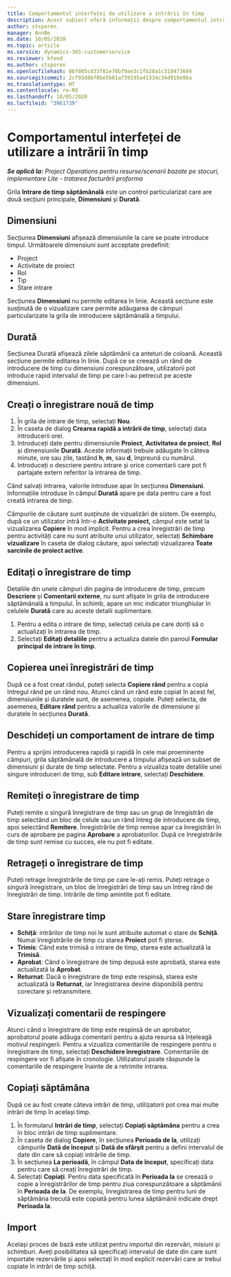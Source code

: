 ```yaml
---
title: Comportamentul interfeței de utilizare a intrării în timp
description: Acest subiect oferă informații despre comportamentul intrării de timp a interfeței de utilizator.
author: stsporen
manager: AnnBe
ms.date: 10/05/2020
ms.topic: article
ms.service: dynamics-365-customerservice
ms.reviewer: kfend
ms.author: stsporen
ms.openlocfilehash: 86f805cd33f81e70bf9ae3c1fb20a1c310473604
ms.sourcegitcommit: 2cf93d8bf0be5b61a739195a41334c34d910e9ba
ms.translationtype: HT
ms.contentlocale: ro-RO
ms.lasthandoff: 10/05/2020
ms.locfileid: "3961739"
---
```

# <a name="time-entry-ui-behavior"></a>Comportamentul interfeței de utilizare a intrării în timp

_**Se aplică la:** Project Operations pentru resurse/scenarii bazate pe stocuri, implementare Lite - tratarea facturării proforma_


Grila **Intrare de timp săptămânală** este un control particularizat care are două secțiuni principale, **Dimensiuni** și **Durată**.

## <a name="dimensions"></a>Dimensiuni
Secțiunea **Dimensiuni** afișează dimensiunile la care se poate introduce timpul. Următoarele dimensiuni sunt acceptate predefinit:

  - Project
  - Activitate de proiect
  - Rol
  - Tip
  - Stare intrare

Secțiunea **Dimensiuni** nu permite editarea în linie. Această secțiune este susținută de o vizualizare care permite adăugarea de câmpuri particularizate la grila de introducere săptămânală a timpului.

## <a name="duration"></a>Durată
Secțiunea Durată afișează zilele săptămânii ca anteturi de coloană. Această secțiune permite editarea în linie. După ce se creează un rând de introducere de timp cu dimensiuni corespunzătoare, utilizatorii pot introduce rapid intervalul de timp pe care l-au petrecut pe aceste dimensiuni.

## <a name="create-a-new-time-entry"></a>Creați o înregistrare nouă de timp

1. În grila de intrare de timp, selectați **Nou**. 
2. În caseta de dialog **Crearea rapidă a intrării de timp**, selectați data introducerii orei.
3. Introduceți date pentru dimensiunile **Proiect**, **Activitatea de proiect**, **Rol** și dimensiunile **Durată**. Aceste informații trebuie adăugate în câteva minute, ore sau zile, tastând **h**, **m**, sau **d**, împreună cu numărul. 
4. Introduceți o descriere pentru intrare și orice comentarii care pot fi partajate extern referitor la intrarea de timp. 

Când salvați intrarea, valorile introduse apar în secțiunea **Dimensiuni**. Informațiile introduse în câmpul **Durată** apare pe data pentru care a fost creată intrarea de timp.

Câmpurile de căutare sunt susținute de vizualizări de sistem. De exemplu, după ce un utilizator intră într-o **Activitate proiect,** câmpul este setat la vizualizarea **Copiere** în mod implicit. Pentru a crea înregistrări de timp pentru activități care nu sunt atribuite unui utilizator, selectați **Schimbare vizualizare** în caseta de dialog căutare, apoi selectați vizualizarea **Toate sarcinile de proiect active**.

## <a name="edit-a-time-entry"></a>Editați o înregistrare de timp 
Detaliile din unele câmpuri din pagina de introducere de timp, precum **Descriere** și **Comentarii externe**, nu sunt afișate în grila de introducere săptămânală a timpului. În schimb, apare un mic indicator triunghiular în celulele **Durată** care au aceste detalii suplimentare. 

1. Pentru a edita o intrare de timp, selectați celula pe care doriți să o actualizați în intrarea de timp.
2. Selectați **Editați detaliile** pentru a actualiza datele din panoul **Formular principal de intrare în timp**. 

## <a name="copy-a-time-entry-row"></a>Copierea unei înregistrări de timp
După ce a fost creat rândul, puteți selecta **Copiere rând** pentru a copia întregul rând pe un rând nou. Atunci când un rând este copiat în acest fel, dimensiunile și duratele sunt, de asemenea, copiate. Puteți selecta, de asemenea, **Editare rând** pentru a actualiza valorile de dimensiune și duratele în secțiunea **Durată**.

## <a name="open-a-time-entry-behavior"></a>Deschideți un comportament de intrare de timp
Pentru a sprijini introducerea rapidă și rapidă în cele mai proeminente câmpuri, grila săptămânală de introducere a timpului afișează un subset de dimensiuni și durate de timp selectate. Pentru a vizualiza toate detaliile unei singure introduceri de timp, sub **Editare intrare**, selectați **Deschidere**.

## <a name="submit-a-time-entry"></a>Remiteți o înregistrare de timp
Puteți remite o singură înregistrare de timp sau un grup de înregistrări de timp selectând un bloc de celule sau un rând întreg de introducere de timp, apoi selectând **Remitere**. Înregistrările de timp remise apar ca înregistrări în curs de aprobare pe pagina **Aprobare** a aprobatorilor. După ce înregistrările de timp sunt remise cu succes, ele nu pot fi editate.

## <a name="recall-a-time-entry"></a>Retrageți o înregistrare de timp
Puteți retrage înregistrările de timp pe care le-ați remis. Puteți retrage o singură înregistrare, un bloc de înregistrări de timp sau un întreg rând de înregistrări de timp. Intrările de timp amintite pot fi editate.

## <a name="time-entry-status"></a>Stare înregistrare timp

- **Schiță**: intrărilor de timp noi le sunt atribuite automat o stare de **Schiță**. Numai înregistrările de timp cu starea **Proiect** pot fi șterse.
- **Trimis**: Când este trimisă o intrare de timp, starea este actualizată la **Trimisă**. 
- **Aprobat**: Când o înregistrare de timp depusă este aprobată, starea este actualizată la **Aprobat**. 
- **Returnat**: Dacă o înregistrare de timp este respinsă, starea este actualizată la **Returnat**, iar înregistrarea devine disponibilă pentru corectare și retransmitere. 

## <a name="view-rejection-comments"></a>Vizualizați comentarii de respingere
Atunci când o înregistrare de timp este respinsă de un aprobator, aprobatorul poate adăuga comentarii pentru a ajuta resursa să înțeleagă motivul respingerii. Pentru a vizualiza comentariile de respingere pentru o înregistrare de timp, selectați **Deschidere înregistrare**. Comentariile de respingere vor fi afișate în cronologie. Utilizatorul poate răspunde la comentariile de respingere înainte de a retrimite intrarea.

## <a name="copy-week"></a>Copiați săptămâna
După ce au fost create câteva intrări de timp, utilizatorii pot crea mai multe intrări de timp în același timp.

1. În formularul **Intrări de timp**, selectați **Copiați săptămâna** pentru a crea în bloc intrări de timp suplimentare. 
2. În caseta de dialog **Copiere**, în secțiunea **Perioada de la**, utilizați câmpurile **Dată de început** și **Dată de sfârșit** pentru a defini intervalul de date din care să copiați intrările de timp. 
3. În secțiunea **La perioadă**, în câmpul **Data de început**, specificați data pentru care să creați înregistrări de timp. 
4. Selectați **Copiați**. Pentru data specificată în **Perioada la** se creează o copie a înregistrărilor de timp pentru ziua corespunzătoare a săptămânii în **Perioada de la**. De exemplu, înregistrarea de timp pentru luni de săptămâna trecută este copiată pentru lunea săptămânii indicate drept **Perioada la**.

## <a name="import"></a>Import
Același proces de bază este utilizat pentru importul din rezervări, misiuni și schimburi. Aveți posibilitatea să specificați intervalul de date din care sunt importate rezervările și apoi selectați în mod explicit rezervări care ar trebui copiate în intrări de timp schiță. 
